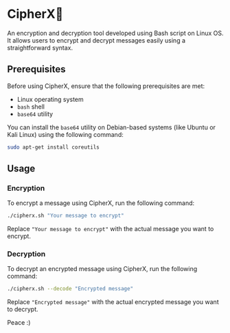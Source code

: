 # CipherX🔐

An encryption and decryption tool developed using Bash script on Linux OS. It allows users to encrypt and decrypt messages easily using a straightforward syntax.

## Prerequisites

Before using CipherX, ensure that the following prerequisites are met:

- Linux operating system
- `bash` shell
- `base64` utility

You can install the `base64` utility on Debian-based systems (like Ubuntu or Kali Linux) using the following command:

```bash
sudo apt-get install coreutils
```

## Usage

### Encryption

To encrypt a message using CipherX, run the following command:

```bash
./cipherx.sh "Your message to encrypt"
```

Replace `"Your message to encrypt"` with the actual message you want to encrypt.

### Decryption

To decrypt an encrypted message using CipherX, run the following command:

```bash
./cipherx.sh --decode "Encrypted message"
```

Replace `"Encrypted message"` with the actual encrypted message you want to decrypt.

Peace :)
